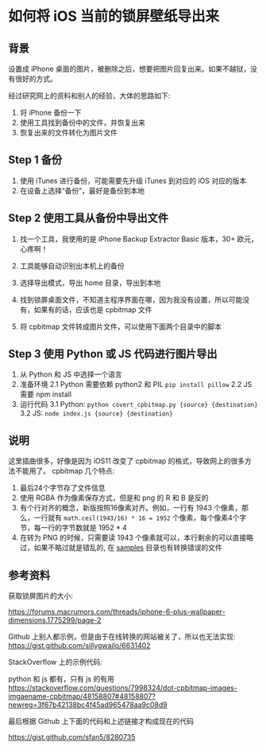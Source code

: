 # 如何将 iOS 当前的锁屏壁纸导出来

## 背景

设置成 iPhone 桌面的图片，被删除之后，想要把图片回复出来。如果不越狱，没有很好的方式。

经过研究网上的资料和别人的经验，大体的思路如下:

1. 将 iPhone 备份一下
2. 使用工具找到备份中的文件，并恢复出来
3. 恢复出来的文件转化为图片文件

## Step 1 备份

1. 使用 iTunes 进行备份，可能需要先升级 iTunes 到对应的 iOS 对应的版本
2. 在设备上选择“备份”，最好是备份到本地

## Step 2 使用工具从备份中导出文件

1. 找一个工具，我使用的是 iPhone Backup Extractor Basic 版本，30+ 欧元，心疼啊！
2. 工具能够自动识别出本机上的备份

3. 选择导出模式，导出 home 目录，导出到本地

4. 找到锁屏桌面文件，不知道主程序界面在哪，因为我没有设置，所以可能没有，如果有的话，应该也是 cpbitmap 文件

5. 将 cpbitmap 文件转成图片文件，可以使用下面两个目录中的脚本

## Step 3 使用 Python 或 JS 代码进行图片导出

1. 从 Python 和 JS 中选择一个语言
2. 准备环境
  2.1 Python 需要依赖 python2 和 PIL `pip install pillow`
  2.2 JS 需要 npm install
3. 运行代码
  3.1 Python: `python covert_cpbitmap.py {source} {destination}`
  3.2 JS: `node index.js {source} {destination}`

## 说明

这里插曲很多，好像是因为 iOS11 改变了 cpbitmap 的格式，导致网上的很多方法不能用了。
cpbitmap 几个特点:

1. 最后24个字节存了文件信息
2. 使用 RGBA 作为像素保存方式，但是和 png 的 R 和 B 是反的
3. 有个行对齐的概念，新版按照16像素对齐。例如，一行有 1943 个像素，那么，一行就有 `math.ceil(1943/16) * 16 = 1952` 个像素，每个像素4个字节，每一行的字节数就是 1952 * 4
4. 在转为 PNG 的时候，只需要读 1943 个像素就可以，本行剩余的可以直接略过，如果不略过就是错乱的, 在 [samples](samples) 目录也有转换错误的文件

## 参考资料

获取锁屏图片的大小:

<https://forums.macrumors.com/threads/iphone-6-plus-wallpaper-dimensions.1775299/page-2>

Github 上别人都示例，但是由于在线转换的网站被关了，所以也无法实现:
https://gist.github.com/sillygwailo/6631402

StackOverflow 上的示例代码:

python 和 js 都有，只有 js 的有用
<https://stackoverflow.com/questions/7998324/dot-cpbitmap-images-imgaename-cpbitmap/48158807#48158807?newreg=3f67b42138bc4f45ad965478aa9c08d9>

最后根据 Github 上下面的代码和上述链接才构成现在的代码

<https://gist.github.com/sfan5/8280735>
